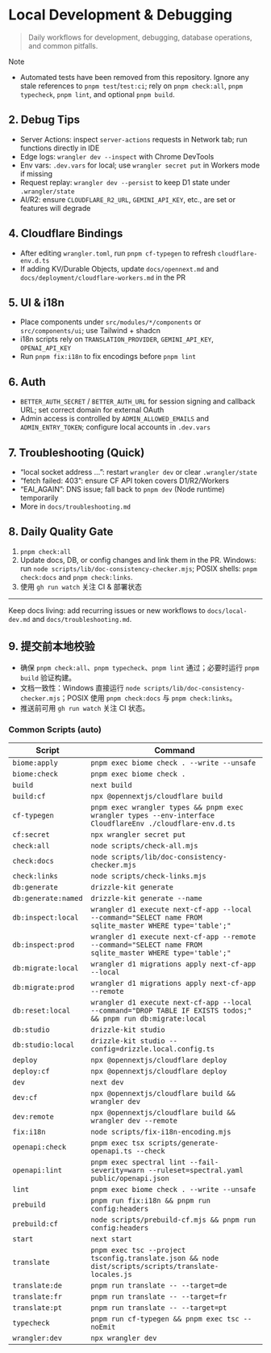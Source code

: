 # Local Development & Debugging

> Daily workflows for development, debugging, database operations, and common pitfalls.

Note
- Automated tests have been removed from this repository. Ignore any stale references to `pnpm test`/`test:ci`; rely on `pnpm check:all`, `pnpm typecheck`, `pnpm lint`, and optional `pnpm build`.

## 2. Debug Tips

- Server Actions: inspect `server-actions` requests in Network tab; run functions directly in IDE
- Edge logs: `wrangler dev --inspect` with Chrome DevTools
- Env vars: `.dev.vars` for local; use `wrangler secret put` in Workers mode if missing
- Request replay: `wrangler dev --persist` to keep D1 state under `.wrangler/state`
- AI/R2: ensure `CLOUDFLARE_R2_URL`, `GEMINI_API_KEY`, etc., are set or features will degrade

## 4. Cloudflare Bindings

- After editing `wrangler.toml`, run `pnpm cf-typegen` to refresh `cloudflare-env.d.ts`
- If adding KV/Durable Objects, update `docs/opennext.md` and `docs/deployment/cloudflare-workers.md` in the PR

## 5. UI & i18n

- Place components under `src/modules/*/components` or `src/components/ui`; use Tailwind + shadcn
- i18n scripts rely on `TRANSLATION_PROVIDER`, `GEMINI_API_KEY`, `OPENAI_API_KEY`
- Run `pnpm fix:i18n` to fix encodings before `pnpm lint`

## 6. Auth

- `BETTER_AUTH_SECRET` / `BETTER_AUTH_URL` for session signing and callback URL; set correct domain for external OAuth
- Admin access is controlled by `ADMIN_ALLOWED_EMAILS` and `ADMIN_ENTRY_TOKEN`; configure local accounts in `.dev.vars`

## 7. Troubleshooting (Quick)

- “local socket address …”: restart `wrangler dev` or clear `.wrangler/state`
- “fetch failed: 403”: ensure CF API token covers D1/R2/Workers
- “EAI_AGAIN”: DNS issue; fall back to `pnpm dev` (Node runtime) temporarily
- More in `docs/troubleshooting.md`

## 8. Daily Quality Gate
1. `pnpm check:all`
2. Update docs, DB, or config changes and link them in the PR. Windows: run `node scripts/lib/doc-consistency-checker.mjs`; POSIX shells: `pnpm check:docs` and `pnpm check:links`.
3. 使用 `gh run watch` 关注 CI & 部署状态

---

Keep docs living: add recurring issues or new workflows to `docs/local-dev.md` and `docs/troubleshooting.md`.

## 9. 提交前本地校验
- 确保 `pnpm check:all`、`pnpm typecheck`、`pnpm lint` 通过；必要时运行 `pnpm build` 验证构建。
- 文档一致性：Windows 直接运行 `node scripts/lib/doc-consistency-checker.mjs`；POSIX 使用 `pnpm check:docs` 与 `pnpm check:links`。
- 推送前可用 `gh run watch` 关注 CI 状态。

<!-- DOCSYNC:SCRIPTS_TABLE_AUTO START -->

### Common Scripts (auto)

| Script | Command |
| --- | --- |
| `biome:apply` | `pnpm exec biome check . --write --unsafe` |
| `biome:check` | `pnpm exec biome check .` |
| `build` | `next build` |
| `build:cf` | `npx @opennextjs/cloudflare build` |
| `cf-typegen` | `pnpm exec wrangler types && pnpm exec wrangler types --env-interface CloudflareEnv ./cloudflare-env.d.ts` |
| `cf:secret` | `npx wrangler secret put` |
| `check:all` | `node scripts/check-all.mjs` |
| `check:docs` | `node scripts/lib/doc-consistency-checker.mjs` |
| `check:links` | `node scripts/check-links.mjs` |
| `db:generate` | `drizzle-kit generate` |
| `db:generate:named` | `drizzle-kit generate --name` |
| `db:inspect:local` | `wrangler d1 execute next-cf-app --local --command="SELECT name FROM sqlite_master WHERE type='table';"` |
| `db:inspect:prod` | `wrangler d1 execute next-cf-app --remote --command="SELECT name FROM sqlite_master WHERE type='table';"` |
| `db:migrate:local` | `wrangler d1 migrations apply next-cf-app --local` |
| `db:migrate:prod` | `wrangler d1 migrations apply next-cf-app --remote` |
| `db:reset:local` | `wrangler d1 execute next-cf-app --local --command="DROP TABLE IF EXISTS todos;" && pnpm run db:migrate:local` |
| `db:studio` | `drizzle-kit studio` |
| `db:studio:local` | `drizzle-kit studio --config=drizzle.local.config.ts` |
| `deploy` | `npx @opennextjs/cloudflare deploy` |
| `deploy:cf` | `npx @opennextjs/cloudflare deploy` |
| `dev` | `next dev` |
| `dev:cf` | `npx @opennextjs/cloudflare build && wrangler dev` |
| `dev:remote` | `npx @opennextjs/cloudflare build && wrangler dev --remote` |
| `fix:i18n` | `node scripts/fix-i18n-encoding.mjs` |
| `openapi:check` | `pnpm exec tsx scripts/generate-openapi.ts --check` |
| `openapi:lint` | `pnpm exec spectral lint --fail-severity=warn --ruleset=spectral.yaml public/openapi.json` |
| `lint` | `pnpm exec biome check . --write --unsafe` |
| `prebuild` | `pnpm run fix:i18n && pnpm run config:headers` |
| `prebuild:cf` | `node scripts/prebuild-cf.mjs && pnpm run config:headers` |
| `start` | `next start` |
| `translate` | `pnpm exec tsc --project tsconfig.translate.json && node dist/scripts/scripts/translate-locales.js` |
| `translate:de` | `pnpm run translate -- --target=de` |
| `translate:fr` | `pnpm run translate -- --target=fr` |
| `translate:pt` | `pnpm run translate -- --target=pt` |
| `typecheck` | `pnpm run cf-typegen && pnpm exec tsc --noEmit` |
| `wrangler:dev` | `npx wrangler dev` |

<!-- DOCSYNC:SCRIPTS_TABLE_AUTO END -->
